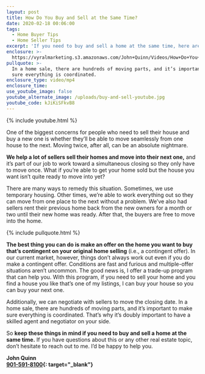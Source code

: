 ```yaml
---
layout: post
title: How Do You Buy and Sell at the Same Time?
date: 2020-02-18 00:06:00
tags:
  - Home Buyer Tips
  - Home Seller Tips
excerpt: 'If you need to buy and sell a home at the same time, here are your options.'
enclosure: >-
  https://vyralmarketing.s3.amazonaws.com/John+Quinn/Videos/How+Do+You+Buy+and+Sell+at+the+Same+Time_.mp4
pullquote: >-
  In a home sale, there are hundreds of moving parts, and it’s important to make
  sure everything is coordinated.
enclosure_type: video/mp4
enclosure_time:
use_youtube_image: false
youtube_alternate_image: /uploads/buy-and-sell-youtube.jpg
youtube_code: kJiKiSFkvB8
---
```


{% include youtube.html %}

One of the biggest concerns for people who need to sell their house and buy a new one is whether they’ll be able to move seamlessly from one house to the next. Moving twice, after all, can be an absolute nightmare.&nbsp;

**We help a lot of sellers sell their homes and move into their next one,** and it’s part of our job to work toward a simultaneous closing so they only have to move once. What if you’re able to get your home sold but the house you want isn’t quite ready to move into yet?

There are many ways to remedy this situation. Sometimes, we use temporary housing. Other times, we’re able to work everything out so they can move from one place to the next without a problem. We’ve also had sellers rent their previous home back from the new owners for a month or two until their new home was ready. After that, the buyers are free to move into the home.&nbsp;

{% include pullquote.html %}

**The best thing you can do is make an offer on the home you want to buy that’s contingent on your original home selling** (i.e., a contingent offer). In our current market, however, things don’t always work out even if you do make a contingent offer. Conditions are fast and furious and multiple-offer situations aren’t uncommon. The good news is, I offer a trade-up program that can help you. With this program, if you need to sell your home and you find a house you like that’s one of my listings, I can buy your house so you can buy your next one.&nbsp;

Additionally, we can negotiate with sellers to move the closing date. In a home sale, there are hundreds of moving parts, and it’s important to make sure everything is coordinated. That’s why it’s doubly important to have a skilled agent and negotiator on your side.

So **keep these things in mind if you need to buy and sell a home at the same time.** If you have questions about this or any other real estate topic, don’t hesitate to reach out to me. I’d be happy to help you.

**John Quinn**<br>**[901-591-8100](tel:901-591-8100){: target="_blank"}**